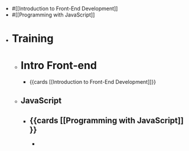 - #[[Introduction to Front-End Development]]
- #[[Programming with JavaScript]]
- # Training
	- # Intro Front-end
		- {{cards [[Introduction to Front-End Development]]}}
	- ## JavaScript
		- {{cards [[Programming with JavaScript]] }}
			-
			-